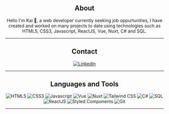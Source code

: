<div align="center">

## About
Hello I'm Kai 👋, a web developer currently seeking job oppurtunities, I have created and worked on many projects to date using technologies such as HTML5, CSS3, Javascript, ReactJS, Vue, Nuxt, C# and SQL.
  
----------------------------------

## Contact
<a href="https://www.linkedin.com/in/kaipatersonhall">![LinkedIn](https://img.shields.io/badge/LinkedIn-0077B5?style=for-the-badge&logo=linkedin&logoColor=whit)</a>
  
----------------------------------
  
## Languages and Tools
![HTML5](https://img.shields.io/badge/HTML5-E34F26?style=for-the-badge&logo=html5&logoColor=white)
![CSS3](https://img.shields.io/badge/CSS3-1572B6?style=for-the-badge&logo=css3&logoColor=white)
![Javascript](https://img.shields.io/badge/JavaScript-323330?style=for-the-badge&logo=javascript&logoColor=F7DF1E)
![Vue](https://img.shields.io/badge/Vue.js-35495E?style=for-the-badge&logo=vue.js&logoColor=4FC08D)
![Nuxt](https://img.shields.io/badge/Nuxt-002E3B?style=for-the-badge&logo=nuxtdotjs&logoColor=#00DC82)
![Tailwind CSS](https://img.shields.io/badge/Tailwind_CSS-38B2AC?style=for-the-badge&logo=tailwind-css&logoColor=white)
![C#](https://img.shields.io/badge/C%23-239120?style=for-the-badge&logo=c-sharp&logoColor=white)
![SQL](https://img.shields.io/badge/Microsoft_SQL_Server-CC2927?style=for-the-badge&logo=microsoft-sql-server&logoColor=white)
![ReactJS](https://img.shields.io/badge/React-20232A?style=for-the-badge&logo=react&logoColor=61DAFB)
![Styled Components](https://img.shields.io/badge/styled--components-DB7093?style=for-the-badge&logo=styled-components&logoColor=white)
![Git](https://img.shields.io/badge/GIT-E44C30?style=for-the-badge&logo=git&logoColor=white)
  
 ----------------------------------

<div>
  
 
